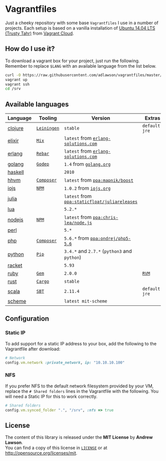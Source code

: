 # Vagrantfiles

Just a cheeky repository with some base `Vagrantfiles` I use in a number of
projects. Each setup is based on a vanilla installation of
[Ubuntu 14.04 LTS (Trusty Tahr)][ubuntu] from [Vagrant Cloud][boxes].

## How do I use it?
To download a vagrant box for your project, just run the following. Remember to
replace `$LANG` with an available language from the list below.
```bash
curl -O https://raw.githubusercontent.com/adlawson/vagrantfiles/master/$LANG/Vagrantfile
vagrant up
vagrant ssh
cd /srv
```

## Available languages
| Language               | Tooling                  | Version                                                     | Extras        |
| ---------------------- | ------------------------ | ----------------------------------------------------------- | ------------- |
| [clojure][raw-clojure] | [`Leiningen`][leiningen] | `stable`                                                    | `default-jre` |
| [elixir][raw-elixir]   | [`Mix`][mix]             | `latest` from [`erlang-solutions.com`][src-erlang]          |               |
| [erlang][raw-erlang]   | [`Rebar`][rebar]         | `latest` from [`erlang-solutions.com`][src-erlang]          |               |
| [golang][raw-golang]   | [`Godep`][godep]         | `1.4` from [`golang.org`][src-golang]                       |               |
| [haskell][raw-haskell] |                          | `2010`                                                      |               |
| [hhvm][raw-hhvm]       | [`Composer`][composer]   | `latest` from [`ppa:mapnik/boost`][ppa-hhvm]                |               |
| [iojs][raw-iojs]       | [`NPM`][npm]             | `1.0.2` from [`iojs.org`][src-iojs]                         |               |
| [julia][raw-julia]     |                          | `latest` from [`ppa:staticfloat/juliareleases`][ppa-julia]  |               |
| [lua][raw-lua]         |                          | `5.2.*`                                                     |               |
| [nodejs][raw-nodejs]   | [`NPM`][npm]             | `latest` from [`ppa:chris-lea/node.js`][ppa-nodejs]         |               |
| [perl][raw-perl]       |                          | `5.*`                                                       |               |
| [php][raw-php]         | [`Composer`][composer]   | `5.6.*` from [`ppa:ondrej/php5-5.6`][ppa-php]               |               |
| [python][raw-python]   | [`Pip`][pip]             | `3.4.*` and `2.7.*` (`python3` and `python`)                |               |
| [racket][raw-racket]   |                          | `5.93`                                                      |               |
| [ruby][raw-ruby]       | [`Gem`][gem]             | `2.0.0`                                                     | [`RVM`][rvm]  |
| [rust][raw-rust]       | [`Cargo`][cargo]         | `stable`                                                    |               |
| [scala][raw-scala]     | [`SBT`][sbt]             | `2.11.4`                                                    | `default-jre` |
| [scheme][raw-scheme]   |                          | `latest mit-scheme`                                         |               |

## Configuration

### Static IP
To add support for a static IP address to your box, add the following to the
Vagrantfile after download:
```ruby
# Network
config.vm.network :private_network, ip: "10.10.10.100"
```

### NFS
If you prefer NFS to the default network filesystem provided by your VM, replace
the `# Shared folders` lines in the Vagrantfile with the following. You will
need a Static IP for this to work correctly.
```ruby
# Shared folders
config.vm.synced_folder ".", "/srv", :nfs => true
```

## License
The content of this library is released under the **MIT License** by
**Andrew Lawson**.<br/> You can find a copy of this license in
[`LICENSE`][license] or at http://opensource.org/licenses/mit.

[boxes]:       https://vagrantcloud.com
[license]:     LICENSE
[ubuntu]:      http://www.ubuntu.com/server
[vagrant]:     https://vagrantup.com

[ppa-hhvm]:    https://github.com/facebook/hhvm/wiki/Prebuilt-Packages-on-Ubuntu-12.04
[ppa-julia]:   https://launchpad.net/~staticfloat/+archive/juliareleases
[ppa-nodejs]:  https://launchpad.net/~chris-lea/+archive/node.js
[ppa-php]:     https://launchpad.net/~ondrej/+archive/php5-5.6
[src-erlang]:  https://www.erlang-solutions.com/downloads/download-erlang-otp
[src-golang]:  https://golang.org/dl/
[src-iojs]:    https://iojs.org/dist

[cargo]:       http://crates.io
[composer]:    https://getcomposer.org
[gem]:         https://rubygems.org
[godep]:       https://github.com/tools/godep
[leiningen]:   https://github.com/technomancy/leiningen
[mix]:         http://elixir-lang.org/getting_started/mix_otp/1.html
[npm]:         https://www.npmjs.org
[pip]:         http://pip.readthedocs.org/en/latest
[rebar]:       https://github.com/rebar/rebar
[rvm]:         https://rvm.io
[sbt]:         http://www.scala-sbt.org

[raw-clojure]: https://raw.githubusercontent.com/adlawson/vagrantfiles/master/clojure/Vagrantfile
[raw-elixir]:  https://raw.githubusercontent.com/adlawson/vagrantfiles/master/elixir/Vagrantfile
[raw-erlang]:  https://raw.githubusercontent.com/adlawson/vagrantfiles/master/erlang/Vagrantfile
[raw-golang]:  https://raw.githubusercontent.com/adlawson/vagrantfiles/master/golang/Vagrantfile
[raw-haskell]: https://raw.githubusercontent.com/adlawson/vagrantfiles/master/haskell/Vagrantfile
[raw-hhvm]:    https://raw.githubusercontent.com/adlawson/vagrantfiles/master/hhvm/Vagrantfile
[raw-iojs]:    https://raw.githubusercontent.com/adlawson/vagrantfiles/master/iojs/Vagrantfile
[raw-julia]:   https://raw.githubusercontent.com/adlawson/vagrantfiles/master/julia/Vagrantfile
[raw-lua]:     https://raw.githubusercontent.com/adlawson/vagrantfiles/master/lua/Vagrantfile
[raw-nodejs]:  https://raw.githubusercontent.com/adlawson/vagrantfiles/master/nodejs/Vagrantfile
[raw-perl]:    https://raw.githubusercontent.com/adlawson/vagrantfiles/master/perl/Vagrantfile
[raw-php]:     https://raw.githubusercontent.com/adlawson/vagrantfiles/master/php/Vagrantfile
[raw-python]:  https://raw.githubusercontent.com/adlawson/vagrantfiles/master/python/Vagrantfile
[raw-racket]:  https://raw.githubusercontent.com/adlawson/vagrantfiles/master/racket/Vagrantfile
[raw-ruby]:    https://raw.githubusercontent.com/adlawson/vagrantfiles/master/ruby/Vagrantfile
[raw-rust]:    https://raw.githubusercontent.com/adlawson/vagrantfiles/master/rust/Vagrantfile
[raw-scala]:   https://raw.githubusercontent.com/adlawson/vagrantfiles/master/scala/Vagrantfile
[raw-scheme]:  https://raw.githubusercontent.com/adlawson/vagrantfiles/master/scheme/Vagrantfile
